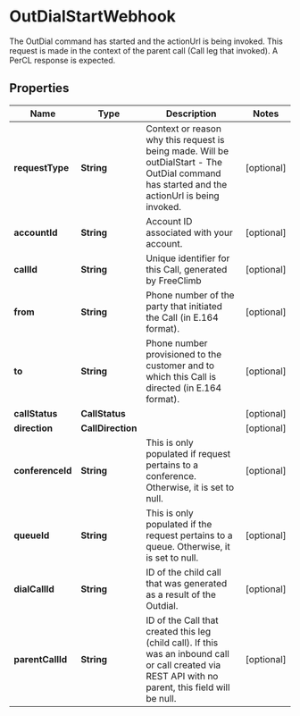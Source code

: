 

# OutDialStartWebhook

The OutDial command has started and the actionUrl is being invoked. This request is made in the context of the parent call (Call leg that invoked). A PerCL response is expected.

## Properties

Name | Type | Description | Notes
------------ | ------------- | ------------- | -------------
**requestType** | **String** | Context or reason why this request is being made. Will be outDialStart - The OutDial command has started and the actionUrl is being invoked. |  [optional]
**accountId** | **String** | Account ID associated with your account. |  [optional]
**callId** | **String** | Unique identifier for this Call, generated by FreeClimb |  [optional]
**from** | **String** | Phone number of the party that initiated the Call (in E.164 format). |  [optional]
**to** | **String** | Phone number provisioned to the customer and to which this Call is directed (in E.164 format). |  [optional]
**callStatus** | **CallStatus** |  |  [optional]
**direction** | **CallDirection** |  |  [optional]
**conferenceId** | **String** | This is only populated if request pertains to a conference. Otherwise, it is set to null. |  [optional]
**queueId** | **String** | This is only populated if the request pertains to a queue. Otherwise, it is set to null. |  [optional]
**dialCallId** | **String** | ID of the child call that was generated as a result of the Outdial. |  [optional]
**parentCallId** | **String** | ID of the Call that created this leg (child call). If this was an inbound call or call created via REST API with no parent, this field will be null. |  [optional]



